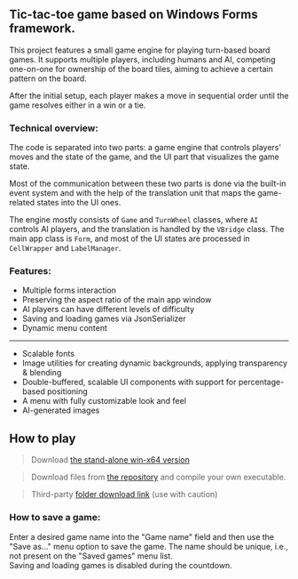 ## Tic-tac-toe game based on Windows Forms framework.

This project features a small game engine for playing turn-based board games. It supports multiple players, including humans and AI, competing one-on-one for ownership of the board tiles, aiming to achieve a certain pattern on the board.

After the initial setup, each player makes a move in sequential order until the game resolves either in a win or a tie.

### Technical overview:

The code is separated into two parts: a game engine that controls players' moves and the state of the game, and the UI part that visualizes the game state.

Most of the communication between these two parts is done via the built-in event system and with the help of the translation unit that maps the game-related states into the UI ones.

The engine mostly consists of `Game` and `TurnWheel` classes, where `AI` controls AI players, and the translation is handled by the `VBridge` class. The main app class is `Form`, and most of the UI states are processed in `CellWrapper` and `LabelManager`.

### Features:
- Multiple forms interaction
- Preserving the aspect ratio of the main app window
- AI players can have different levels of difficulty
- Saving and loading games via JsonSerializer
- Dynamic menu content
---
- Scalable fonts
- Image utilities for creating dynamic backgrounds, applying transparency & blending
- Double-buffered, scalable UI components with support for percentage-based positioning
- A menu with fully customizable look and feel
- AI-generated images

## How to play
> Download [the stand-alone win-x64 version](https://raw.githubusercontent.com/alikim-com/csharp/main/WinForms_Tic_Tac_Toe/WinForms_Tic_Tac_Toe_standalone.zip)

> Download files from [the repository](https://github.com/alikim-com/csharp/tree/main/WinForms_Tic_Tac_Toe) and compile your own executable.

> Third-party [folder download link](https://download-directory.github.io/?url=https%3A%2F%2Fgithub.com%2Falikim-com%2Fcsharp%2Ftree%2Fmain%2FWinForms_Tic_Tac_Toe) (use with caution)

### How to save a game: 
Enter a desired game name into the "Game name" field and then use the "Save as..." menu option to save the game. The name should be unique, i.e., not present on the "Saved games" menu list.<br/>Saving and loading games is disabled during the countdown.
